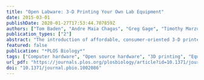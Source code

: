```yaml
---
title: "Open Labware: 3-D Printing Your Own Lab Equipment"
date: 2015-03-01
publishDate: 2020-01-27T17:53:44.707859Z
authors: ["Tom Baden", "Andre Maia Chagas", "Greg Gage", "Timothy Marzullo", "Lucia L. Prieto-Godino", "Thomas Euler"]
publication_types: ["2"]
abstract: "The introduction of affordable, consumer-oriented 3-D printers is a milestone in the current “maker movement,” which has been heralded as the next industrial revolution. Combined with free and open sharing of detailed design blueprints and accessible development tools, rapid prototypes of complex products can now be assembled in one’s own garage—a game-changer reminiscent of the early days of personal computing. At the same time, 3-D printing has also allowed the scientific and engineering community to build the “little things” that help a lab get up and running much faster and easier than ever before."
featured: false
publication: "*PLOS Biology*"
tags: ["Computer hardware", "Open source hardware", "3D printing", "Equipment", "Computers", "Electronics", "Schools", "Software tools"]
url_pdf: "https://journals.plos.org/plosbiology/article?id=10.1371/journal.pbio.1002086"
doi: "10.1371/journal.pbio.1002086"
---
```


